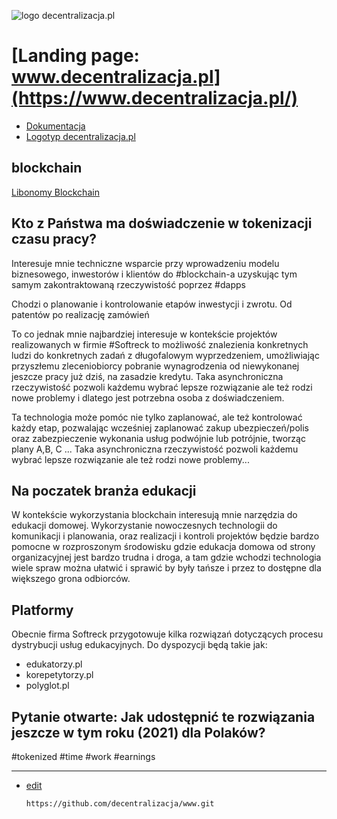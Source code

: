 ![logo decentralizacja.pl](http://logo.decentralizacja.pl/1/cover.png)

# [Landing page: www.decentralizacja.pl](https://www.decentralizacja.pl/)

+ [Dokumentacja](https://docs.decentralizacja.pl/)
+ [Logotyp decentralizacja.pl](https://logo.decentralizacja.pl/)

## blockchain

[Libonomy Blockchain](https://libonomy.com/#)

## Kto z Państwa ma doświadczenie w tokenizacji czasu pracy?

Interesuje mnie techniczne wsparcie przy wprowadzeniu modelu biznesowego, inwestorów i klientów do #blockchain-a uzyskując tym samym zakontraktowaną rzeczywistość poprzez #dapps

Chodzi o planowanie i kontrolowanie etapów inwestycji i zwrotu.
Od patentów po realizację zamówień

To co jednak mnie najbardziej interesuje w kontekście projektów realizowanych w firmie #Softreck to możliwość znalezienia konkretnych ludzi do konkretnych zadań z długofalowym wyprzedzeniem, umożliwiając przyszłemu zleceniobiorcy pobranie wynagrodzenia od niewykonanej jeszcze pracy już dziś, na zasadzie kredytu.
Taka asynchroniczna rzeczywistość pozwoli każdemu wybrać lepsze rozwiązanie ale też rodzi nowe problemy i dlatego jest potrzebna osoba z doświadczeniem.



Ta technologia może pomóc nie tylko zaplanować, ale też kontrolować każdy etap, pozwalając wcześniej zaplanować zakup ubezpieczeń/polis oraz zabezpieczenie wykonania usług podwójnie lub potrójnie, tworząc plany A,B, C ...
Taka asynchroniczna rzeczywistość pozwoli każdemu wybrać lepsze rozwiązanie ale też rodzi nowe problemy...


## Na poczatek branża edukacji

W kontekście wykorzystania blockchain interesują mnie narzędzia do edukacji domowej. 
Wykorzystanie nowoczesnych technologii do komunikacji i planowania, oraz realizacji i kontroli projektów będzie bardzo pomocne w rozproszonym środowisku gdzie edukacja domowa od strony organizacyjnej jest bardzo trudna i droga, a tam gdzie wchodzi technologia wiele spraw można ułatwić i sprawić by były tańsze i przez to dostępne dla większego grona odbiorców.


## Platformy 
Obecnie firma Softreck przygotowuje kilka rozwiązań dotyczących procesu dystrybucji usług edukacyjnych.
Do dyspozycji będą takie jak:

+ edukatorzy.pl
+ korepetytorzy.pl
+ polyglot.pl


## Pytanie otwarte: Jak udostępnić te rozwiązania jeszcze w tym roku (2021) dla Polaków?

#tokenized #time #work #earnings

---
+ [edit](https://github.com/decentralizacja/www/edit/main/README.md)
  
      https://github.com/decentralizacja/www.git
      


